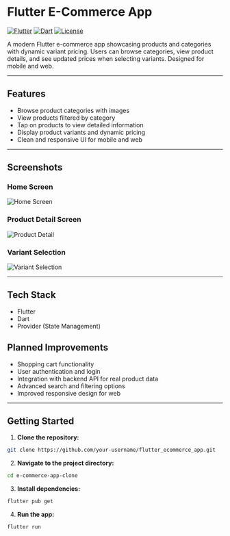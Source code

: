 # Flutter E-Commerce App

[![Flutter](https://img.shields.io/badge/Flutter-3.13-blue?logo=flutter&logoColor=white)](https://flutter.dev/)
[![Dart](https://img.shields.io/badge/Dart-3.2-blue?logo=dart&logoColor=white)](https://dart.dev/)
[![License](https://img.shields.io/badge/License-MIT-green)](LICENSE)

A modern Flutter e-commerce app showcasing products and categories with dynamic variant pricing. Users can browse categories, view product details, and see updated prices when selecting variants. Designed for mobile and web.

---

## **Features**

- Browse product categories with images  
- View products filtered by category  
- Tap on products to view detailed information  
- Display product variants and dynamic pricing  
- Clean and responsive UI for mobile and web  

---

## **Screenshots**

### Home Screen
![Home Screen](screenshots/home_screen.jpeg)

### Product Detail Screen
![Product Detail](screenshots/product_detail.jpeg)

### Variant Selection
![Variant Selection](screenshots/variant_selection.jpeg)

---

## **Tech Stack**

- Flutter  
- Dart  
- Provider (State Management)

## **Planned Improvements**
- Shopping cart functionality
- User authentication and login
- Integration with backend API for real product data
- Advanced search and filtering options
- Improved responsive design for web
---

## **Getting Started**

1. **Clone the repository:**  
```bash
git clone https://github.com/your-username/flutter_ecommerce_app.git
```

2. **Navigate to the project directory:**  
```bash
cd e-commerce-app-clone
```



3. **Install dependencies:**  
```bash
flutter pub get

```

4. **Run the app:**  
```bash
flutter run

```